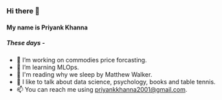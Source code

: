 ### Hi there 👋
#### My name is Priyank Khanna

##### These days -
- 🔭 I’m working on commodies price forcasting.
- 🌱 I’m learning MLOps.
- 📖 I'm reading why we sleep by Matthew Walker.
- 💬 I like to talk about data science, psychology, books and table tennis.
- 📫 You can reach me using <a href="maito:priyankkhanna2001@gmail.com">priyankkhanna2001@gmail.com</a>.

<!--
- 👯 I’m looking to collaborate on ...
- 🤔 I’m looking for help with ...
- ⚡ Fun fact: ...
- 😄 Pronouns: He/Him
-->
